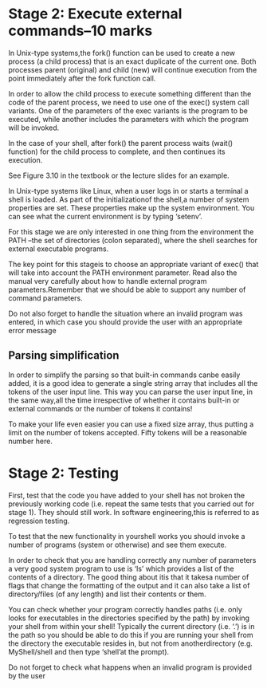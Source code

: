 # Stage 2: Execute external commands–10 marks

In Unix-type systems,the fork() function can be used to create a new process (a child process) that is an exact duplicate of the current one. Both processes parent (original) and  child  (new)  will continue  execution  from  the  point  immediately  after  the  fork function call.

In order to allow the child process to execute something different than the code of the parent  process,  we  need  to  use  one  of  the  exec()  system  call  variants.  One  of  the 
parameters of the exec variants is the program to be executed, while another includes the parameters with which the program will be invoked.

In the case of your shell, after fork() the parent process waits (wait() function) for the child process to complete, and then continues its execution.

See Figure 3.10 in the textbook or the lecture slides for an example.

In Unix-type  systems  like  Linux,  when  a  user  logs  in  or  starts  a  terminal  a  shell  is loaded. As part of the initializationof the shell,a number of system properties are set. These  properties  make  up  the  system  environment.  You  can  see  what  the  current environment is by typing ‘setenv’.

For this stage we are only interested in one thing from the environment the PATH –the set  of  directories  (colon  separated),  where  the  shell  searches  for  external  executable programs.

The key point for this stageis to choose an appropriate variant of exec() that will take into  account  the  PATH  environment  parameter.  Read  also  the  manual  very  carefully about how to handle external program parameters.Remember that we should be able to support any number of command parameters.

Do  not  also  forget  to  handle  the  situation  where  an  invalid  program  was  entered,  in which case you should provide the user with an appropriate error message

## Parsing simplification

In order to simplify the parsing so that built-in commands canbe easily added, it is a good idea to generate a single string array that includes all the tokens of the user input line.  This  way  you  can  parse  the  user  input 
line,  in  the  same  way,all  the  time irrespective  of  whether  it  contains  built-in  or  external  commands  or  the  number  of tokens it contains!

To make your life even easier you can use a fixed size array, thus putting a limit on the number of tokens accepted. Fifty tokens will be a reasonable number here.

# Stage 2: Testing

First, test that  the  code  you  have  added  to  your  shell  has  not  broken  the  previously working code (i.e. repeat the same tests that you carried out for stage 1). They should still work. In software engineering,this is referred to as regression testing.

To test that the new functionality in yourshell works you should invoke a number of programs (system or otherwise) and see them execute. 

In order to check that you are handling correctly any number of parameters a very good system program to use is ‘ls’ which provides a list of the contents of a directory. The good thing about itis that it takesa number of flags that change the formatting of the output and it can also take a list of directory/files (of any length) and list their contents or them.

You  can  check  whether  your  program  correctly  handles  paths  (i.e.  only  looks  for executables in the directories specified by the path) by invoking your shell from within your shell! Typically the current directory (i.e. ‘.’) is in the path so you should be able to do this if you are running your shell from the directory the executable resides in, but not from anotherdirectory (e.g. MyShell/shell and then type ‘shell’at the prompt).

Do not forget to check what happens when an invalid program is provided by the user